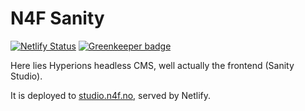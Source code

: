 # N4F Sanity

[![Netlify Status](https://api.netlify.com/api/v1/badges/a96e42d4-ca2e-4a87-bf01-3e646aee311f/deploy-status)](https://app.netlify.com/sites/condescending-leavitt-2b9b83/deploys) [![Greenkeeper badge](https://badges.greenkeeper.io/einhyrningen/n4f-sanity.svg)](https://greenkeeper.io/)

Here lies Hyperions headless CMS, well actually the frontend (Sanity Studio).

It is deployed to [studio.n4f.no](https://studio.n4f.no/), served by Netlify.
